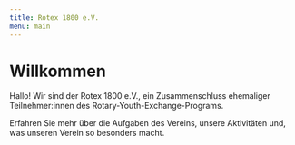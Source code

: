 ```yaml
---
title: Rotex 1800 e.V.
menu: main
---
```


# Willkommen
Hallo! Wir sind der Rotex 1800 e.V., ein Zusammenschluss ehemaliger
Teilnehmer:innen des Rotary-Youth-Exchange-Programs.

Erfahren Sie mehr über die Aufgaben des Vereins, unsere Aktivitäten und, was
unseren Verein so besonders macht.

